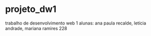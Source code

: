 # projeto_dw1

trabalho de desenvolvimento web 1 
alunas: ana paula recalde, letícia andrade, mariana ramires
228
